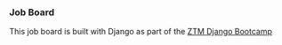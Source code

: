 ### Job Board
This job board is built with Django as part of the [ZTM Django Bootcamp](https://academy.zerotomastery.io/courses/django-bootcamp/lectures/43842524)